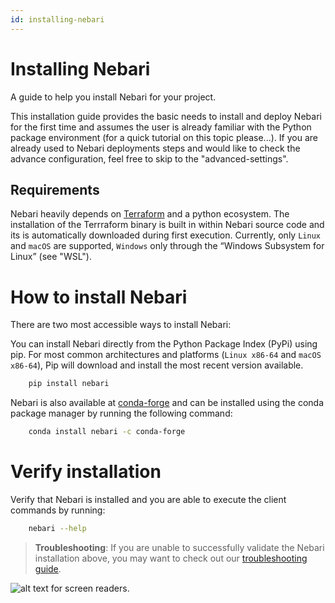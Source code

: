 ```yaml
---
id: installing-nebari
---
```


# Installing Nebari

A guide to help you install Nebari for your project.

This installation guide provides the basic needs to install and deploy Nebari for the first time and assumes the user is already familiar with the Python package environment (for a quick tutorial on this topic please...). If you are already used to Nebari deployments steps and would like to check the advance configuration, feel free to skip to the "advanced-settings".

## Requirements

Nebari heavily depends on [Terraform](https://www.terraform.io/) and a python ecosystem. The installation of the Terrraform binary is built in within Nebari source code and its is automatically downloaded during first execution. Currently, only `Linux` and `macOS` are supported, `Windows` only through the “Windows Subsystem for Linux” (see "WSL").

# How to install Nebari

There are two most accessible ways to install Nebari:

You can install Nebari directly from the Python Package Index (PyPi) using pip. For most common architectures and platforms (`Linux x86-64` and `macOS x86-64`), Pip will download and install the most recent version available.
```bash
    pip install nebari
```
Nebari is also available at [conda-forge](https://anaconda.org/conda-forge/qhub) and can be installed using the conda package manager by running the following command:
```bash
    conda install nebari -c conda-forge
```

# Verify installation

Verify that Nebari is installed and you are able to execute the client commands by running:
```bash
    nebari --help
```

> **Troubleshooting**: If you are unable to successfully validate the Nebari installation above, you may want to check out our [troubleshooting guide](/started/troubleshooting.md).

![alt text for screen readers](/img/validate_installation.png "Text to show on mouseover").
